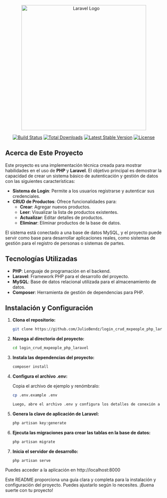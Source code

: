 <p align="center"><a href="https://laravel.com" target="_blank"><img src="https://raw.githubusercontent.com/laravel/art/master/logo-lockup/5%20SVG/2%20CMYK/1%20Full%20Color/laravel-logolockup-cmyk-red.svg" width="400" alt="Laravel Logo"></a></p>

<p align="center">
<a href="https://github.com/laravel/framework/actions"><img src="https://github.com/laravel/framework/workflows/tests/badge.svg" alt="Build Status"></a>
<a href="https://packagist.org/packages/laravel/framework"><img src="https://img.shields.io/packagist/dt/laravel/framework" alt="Total Downloads"></a>
<a href="https://packagist.org/packages/laravel/framework"><img src="https://img.shields.io/packagist/v/laravel/framework" alt="Latest Stable Version"></a>
<a href="https://packagist.org/packages/laravel/framework"><img src="https://img.shields.io/packagist/l/laravel/framework" alt="License"></a>
</p>

## Acerca de Este Proyecto

Este proyecto es una implementación técnica creada para mostrar habilidades en el uso de **PHP** y **Laravel**. El objetivo principal es demostrar la capacidad de crear un sistema básico de autenticación y gestión de datos con las siguientes características:

- **Sistema de Login**: Permite a los usuarios registrarse y autenticar sus credenciales.
- **CRUD de Productos**: Ofrece funcionalidades para:
  - **Crear**: Agregar nuevos productos.
  - **Leer**: Visualizar la lista de productos existentes.
  - **Actualizar**: Editar detalles de productos.
  - **Eliminar**: Eliminar productos de la base de datos.
  
El sistema está conectado a una base de datos MySQL, y el proyecto puede servir como base para desarrollar aplicaciones reales, como sistemas de gestión para el registro de personas o sistemas de partes.

## Tecnologías Utilizadas

- **PHP**: Lenguaje de programación en el backend.
- **Laravel**: Framework PHP para el desarrollo del proyecto.
- **MySQL**: Base de datos relacional utilizada para el almacenamiento de datos.
- **Composer**: Herramienta de gestión de dependencias para PHP.

## Instalación y Configuración

1. **Clona el repositorio:**

   ```bash
   git clone https://github.com/JulioBendz/login_crud_mxpeople_php_laravel.git

2. **Navega al directorio del proyecto:**

   ```bash
   cd login_crud_mxpeople_php_laravel

3. **Instala las dependencias del proyecto:**

   ```bash
   composer install

4. **Configura el archivo .env:**

    Copia el archivo de ejemplo y renómbralo:

   ```bash
   cp .env.example .env

   Luego, abre el archivo .env y configura los detalles de conexión a la base de datos y otras variables de entorno según tu entorno local.

5. **Genera la clave de aplicación de Laravel:**

   ```bash
   php artisan key:generate

6. **Ejecuta las migraciones para crear las tablas en la base de datos:**

   ```bash
   php artisan migrate

7. **Inicia el servidor de desarrollo:**

   ```bash
   php artisan serve

Puedes acceder a la aplicación en http://localhost:8000



Este README proporciona una guía clara y completa para la instalación y configuración del proyecto. Puedes ajustarlo según lo necesites. ¡Buena suerte con tu proyecto!
